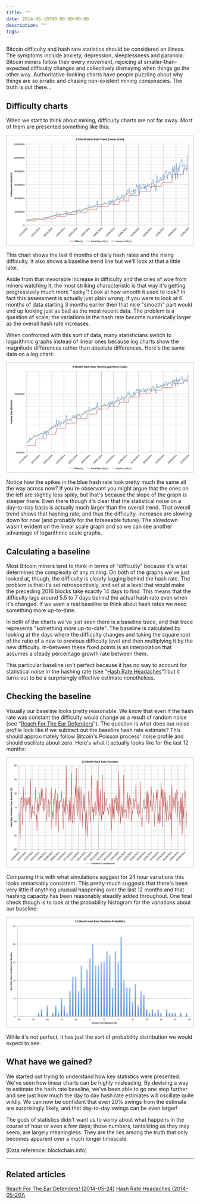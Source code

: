 ```yaml
---
title: ""
date: 2014-06-10T00:00:00+00:00
description: ""
tags: 
---
```

Bitcoin difficulty and hash rate statistics should be considered an
illness.  The symptoms include anxiety, depression, sleeplessness and
paranoia.  Bitcoin miners follow their every movement, rejoicing at
smaller-than-expected difficulty changes and collectively dismaying when
things go the other way.  Authoritative-looking charts have people
puzzling about why things are so erratic and chasing non-existent mining
conspiracies.  The truth is out there\...

## Difficulty charts

When we start to think about mining, difficulty charts are not far away.
Most of them are presented something like this:

![Bitcoin hash rate for the last 6 months (June 2014) on a linear scale](./6m-hash-rate-linear.png)

This chart shows the last 6 months of daily hash rates and the rising
difficulty.  It also shows a baseline trend line but we'll look at that
a little later.

Aside from that inexorable increase in difficulty and the cries of woe
from miners watching it, the most striking characteristic is that way
it's getting progressively much more \"spiky\"! Look at how smooth it
used to look? In fact this assessment is actually just plain wrong; if
you were to look at 6 months of data starting 3 months earlier then that
nice \"smooth\" part would end up looking just as bad as the most recent
data.  The problem is a question of scale; the variations in the hash
rate become numerically larger as the overall hash rate increases.

When confronted with this sort of data, many statisticians switch to
logarithmic graphs instead of linear ones because log charts show the
magnitude differences rather than absolute differences.  Here's the same
data on a log chart:

![Bitcoin hash rate for the last 6 months (June 2014) on a logarithmic scale](./6m-hash-rate-log.png)

Notice how the spikes in the blue hash rate look pretty much the same
all the way across now? If you're observant you might argue that the
ones on the left are slightly less spiky, but that's because the slope
of the graph is steeper there.  Even there though it's clear that the
statistical noise on a day-to-day basis is actually much larger than the
overall trend.  That overall trend shows that hashing rate, and thus the
difficulty, increases are slowing down for now (and probably for the
forseeable future).  The slowdown wasn't evident on the linear scale
graph and so we can see another advantage of logarithmic scale graphs.

## Calculating a baseline

Most Bitcoin miners tend to think in terms of \"difficulty\" because
it's what determines the complexity of any mining.  On both of the
graphs we've just looked at, though, the difficulty is clearly lagging
behind the hash rate.  The problem is that it's set retrospectively, and
set at a level that would make the preceding 2016 blocks take exactly 14
days to find.  This means that the difficulty lags around 5.5 to 7 days
behind the actual hash rate even when it's changed.  If we want a real
baseline to think about hash rates we need something more up-to-date.

In both of the charts we've just seen there is a baseline trace, and
that trace represents \"something more up-to-date\".  The baseline is
calculated by looking at the days where the difficulty changes and
taking the square root of the ratio of a new to previous difficulty
level and then multiplying it by the new difficulty.  In-between these
fixed points is an interpolation that assumes a steady percentage growth
rate between them.

This particular baseline isn't perfect because it has no way to account
for statistical noise in the hashing rate (see \"[Hash Rate
Headaches](index.php?option=com_content&view=article&id=27:hash-rate-headaches&catid=8:analysis&Itemid=110)\")
but it turns out to be a surprisingly effective estimate nonetheless.

## Checking the baseline

Visually our baseline looks pretty reasonable.  We know that even if the
hash rate was constant the difficulty would change as a result of random
noise (see \"[Reach For The Ear
Defenders](index.php?option=com_content&view=article&id=28:reach-for-the-ear-defenders&catid=8:analysis&Itemid=110)\").
The question is what does our noise profile look like if we subtract out
the baseline hash rate estimate? This should approximately follow
Bitcoin's Poisson process' noise profile and should oscillate about
zero.  Here's what it actually looks like for the last 12 months:

![12 month Bitcoin hash rate variations (June 2014)](./12m-hash-rate-variation.png)

Comparing this with what simulations suggest for 24 hour variations this
looks remarkably consistent.  This pretty-much suggests that there's
been very little if anything unusual happening over the last 12 months
and that hashing capacity has been reasonably steadily added throughout.
One final check though is to look at the probability histogram for the
variations about our baseline:

![12 month Bitcoin mining hash rate variation probability histogram (June 2014)](./12m-hash-rate-variation-probability.png)

While it's not perfect, it has just the sort of probability
distribution we would expect to see.

## What have we gained?

We started out trying to understand how key statistics were presented.
We've seen how linear charts can be highly misleading.  By devising a
way to estimate the hash rate baseline, we've been able to go one step
further and see just how much the day to day hash rate estimates will
oscillate quite wildly.  We can now be confident that even 20% swings
from the estimate are surprisingly likely, and that day-to-day swings
can be even larger!

The gods of statistics didn't want us to worry about what happens in
the course of hour or even a few days; those numbers, tantalizing as
they may seem, are largely meaningless.  They are the lies among the
truth that only becomes apparent over a much longer timescale.

\[Data reference: blockchain.info\]

------------------------------------------------------------------------

## Related articles

[Reach For The Ear Defenders! (2014-05-24)](index.php?option=com_content&view=article&id=28:reach-for-the-ear-defenders&catid=8:analysis&Itemid=110)
[Hash Rate Headaches (2014-05-20)\ ](index.php?option=com_content&view=article&id=27:hash-rate-headaches&catid=8:analysis&Itemid=110)
